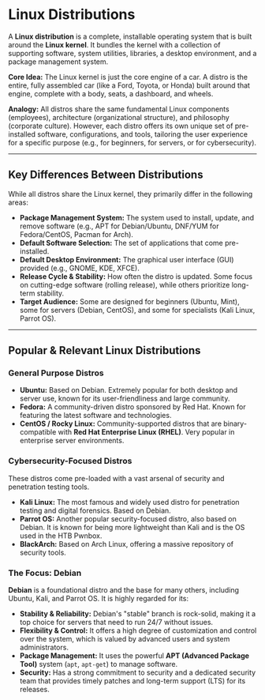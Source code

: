 # Linux Distributions

A **Linux distribution** is a complete, installable operating system that is built around the **Linux kernel**. It bundles the kernel with a collection of supporting software, system utilities, libraries, a desktop environment, and a package management system.

**Core Idea:** The Linux kernel is just the core engine of a car. A distro is the entire, fully assembled car (like a Ford, Toyota, or Honda) built around that engine, complete with a body, seats, a dashboard, and wheels.

**Analogy:** All distros share the same fundamental Linux components (employees), architecture (organizational structure), and philosophy (corporate culture). However, each distro offers its own unique set of pre-installed software, configurations, and tools, tailoring the user experience for a specific purpose (e.g., for beginners, for servers, or for cybersecurity).

---

## Key Differences Between Distributions

While all distros share the Linux kernel, they primarily differ in the following areas:

*   **Package Management System:** The system used to install, update, and remove software (e.g., APT for Debian/Ubuntu, DNF/YUM for Fedora/CentOS, Pacman for Arch).
*   **Default Software Selection:** The set of applications that come pre-installed.
*   **Default Desktop Environment:** The graphical user interface (GUI) provided (e.g., GNOME, KDE, XFCE).
*   **Release Cycle & Stability:** How often the distro is updated. Some focus on cutting-edge software (rolling release), while others prioritize long-term stability.
*   **Target Audience:** Some are designed for beginners (Ubuntu, Mint), some for servers (Debian, CentOS), and some for specialists (Kali Linux, Parrot OS).

---

## Popular & Relevant Linux Distributions

### General Purpose Distros
*   **Ubuntu:** Based on Debian. Extremely popular for both desktop and server use, known for its user-friendliness and large community.
*   **Fedora:** A community-driven distro sponsored by Red Hat. Known for featuring the latest software and technologies.
*   **CentOS / Rocky Linux:** Community-supported distros that are binary-compatible with **Red Hat Enterprise Linux (RHEL)**. Very popular in enterprise server environments.

### Cybersecurity-Focused Distros
These distros come pre-loaded with a vast arsenal of security and penetration testing tools.
*   **Kali Linux:** The most famous and widely used distro for penetration testing and digital forensics. Based on Debian.
*   **Parrot OS:** Another popular security-focused distro, also based on Debian. It is known for being more lightweight than Kali and is the OS used in the HTB Pwnbox.
*   **BlackArch:** Based on Arch Linux, offering a massive repository of security tools.

### The Focus: Debian
**Debian** is a foundational distro and the base for many others, including Ubuntu, Kali, and Parrot OS. It is highly regarded for its:
*   **Stability & Reliability:** Debian's "stable" branch is rock-solid, making it a top choice for servers that need to run 24/7 without issues.
*   **Flexibility & Control:** It offers a high degree of customization and control over the system, which is valued by advanced users and system administrators.
*   **Package Management:** It uses the powerful **APT (Advanced Package Tool)** system (`apt`, `apt-get`) to manage software.
*   **Security:** Has a strong commitment to security and a dedicated security team that provides timely patches and long-term support (LTS) for its releases.

